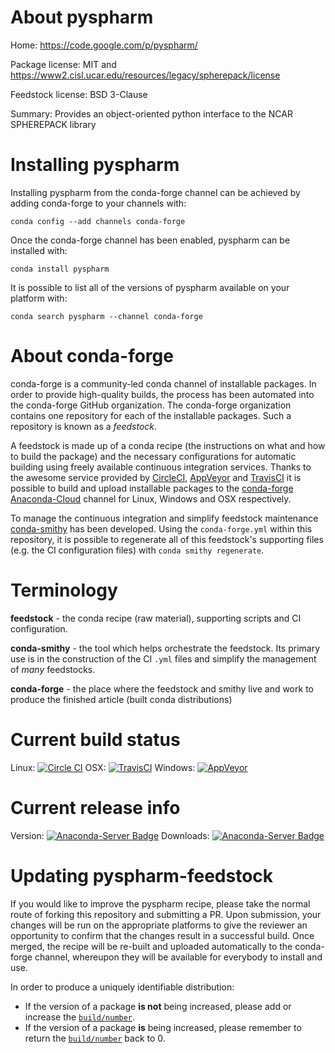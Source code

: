 About pyspharm
==============

Home: https://code.google.com/p/pyspharm/

Package license: MIT and https://www2.cisl.ucar.edu/resources/legacy/spherepack/license

Feedstock license: BSD 3-Clause

Summary: Provides an object-oriented python interface to the NCAR SPHEREPACK library



Installing pyspharm
===================

Installing pyspharm from the conda-forge channel can be achieved by adding conda-forge to your channels with:

```
conda config --add channels conda-forge
```

Once the conda-forge channel has been enabled, pyspharm can be installed with:

```
conda install pyspharm
```

It is possible to list all of the versions of pyspharm available on your platform with:

```
conda search pyspharm --channel conda-forge
```


About conda-forge
=================

conda-forge is a community-led conda channel of installable packages.
In order to provide high-quality builds, the process has been automated into the
conda-forge GitHub organization. The conda-forge organization contains one repository 
for each of the installable packages. Such a repository is known as a *feedstock*.

A feedstock is made up of a conda recipe (the instructions on what and how to build
the package) and the necessary configurations for automatic building using freely
available continuous integration services. Thanks to the awesome service provided by
[CircleCI](https://circleci.com/), [AppVeyor](http://www.appveyor.com/)
and [TravisCI](https://travis-ci.org/) it is possible to build and upload installable
packages to the [conda-forge](https://anaconda.org/conda-forge)
[Anaconda-Cloud](http://docs.anaconda.org/) channel for Linux, Windows and OSX respectively.

To manage the continuous integration and simplify feedstock maintenance
[conda-smithy](http://github.com/conda-forge/conda-smithy) has been developed.
Using the ``conda-forge.yml`` within this repository, it is possible to regenerate all of
this feedstock's supporting files (e.g. the CI configuration files) with ``conda smithy regenerate``.


Terminology
===========

**feedstock** - the conda recipe (raw material), supporting scripts and CI configuration.

**conda-smithy** - the tool which helps orchestrate the feedstock.
                   Its primary use is in the construction of the CI ``.yml`` files
                   and simplify the management of *many* feedstocks.

**conda-forge** - the place where the feedstock and smithy live and work to
                  produce the finished article (built conda distributions)

Current build status
====================

Linux: [![Circle CI](https://circleci.com/gh/conda-forge/pyspharm-feedstock.svg?style=svg)](https://circleci.com/gh/conda-forge/pyspharm-feedstock)
OSX: [![TravisCI](https://travis-ci.org/conda-forge/pyspharm-feedstock.svg?branch=master)](https://travis-ci.org/conda-forge/pyspharm-feedstock) 
Windows: [![AppVeyor](https://ci.appveyor.com/api/projects/status/github/conda-forge/pyspharm-feedstock?svg=True)](https://ci.appveyor.com/project/conda-forge/pyspharm-feedstock/branch/master)

Current release info
====================
Version: [![Anaconda-Server Badge](https://anaconda.org/conda-forge/pyspharm/badges/version.svg)](https://anaconda.org/conda-forge/pyspharm)
Downloads: [![Anaconda-Server Badge](https://anaconda.org/conda-forge/pyspharm/badges/downloads.svg)](https://anaconda.org/conda-forge/pyspharm)


Updating pyspharm-feedstock
===========================

If you would like to improve the pyspharm recipe, please take the normal
route of forking this repository and submitting a PR. Upon submission, your changes will
be run on the appropriate platforms to give the reviewer an opportunity to confirm that the
changes result in a successful build. Once merged, the recipe will be re-built and uploaded
automatically to the conda-forge channel, whereupon they will be available for everybody to
install and use.

In order to produce a uniquely identifiable distribution:
 * If the version of a package **is not** being increased, please add or increase
   the [``build/number``](http://conda.pydata.org/docs/building/meta-yaml.html#build-number-and-string). 
 * If the version of a package **is** being increased, please remember to return
   the [``build/number``](http://conda.pydata.org/docs/building/meta-yaml.html#build-number-and-string)
   back to 0.
